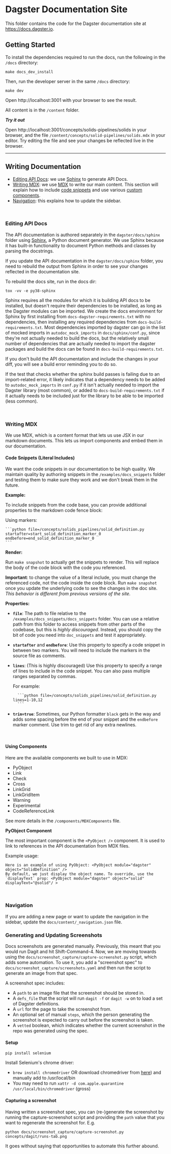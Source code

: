 # Dagster Documentation Site

This folder contains the code for the Dagster documentation site at https://docs.dagster.io.

## Getting Started

To install the dependencies required to run the docs, run the following in the `/docs` directory:

```
make docs_dev_install
```

Then, run the developer server in the same `/docs` directory:

```
make dev
```

Open http://localhost:3001 with your browser to see the result.

All content is in the `/content` folder.

**_Try it out_**

Open http://localhost:3001/concepts/solids-pipelines/solids in your browser, and the file `/content/concepts/solid-pipelines/solids.mdx` in your editor. Try editing the file and see your changes be reflected live in the browser.

---

## Writing Documentation

- [Editing API Docs](#editing-api-docs): we use [Sphinx](https://www.sphinx-doc.org/en/master/) to generate API Docs.
- [Writing MDX](#writing-mdx): we use [MDX](https://mdxjs.com/table-of-components) to write our main
  content. This section will explain how to include [code snippets](#code-snippets-literal-includes)
  and use various [custom components](#using-components).
- [Navigation](#navigation): this explains how to update the sidebar.

<br />

### Editing API Docs

The API documentation is authored separately in the `dagster/docs/sphinx` folder using [Sphinx](https://www.sphinx-doc.org/en/master/), a Python document generator. We use Sphinx because it has built-in functionality to document Python methods and classes by parsing the docstrings.

If you update the API documentation in the `dagster/docs/sphinx` folder, you need to rebuild the output from Sphinx in order to see your changes reflected in the documentation site.

To rebuild the docs site, run in the docs dir:

```
tox -vv -e py38-sphinx
```

Sphinx requires all the modules for which it is building API docs to be installed, but doesn't require their dependencies to be installed, as long as the Dagster modules can be imported. We create the docs environment for Sphinx by first installing from `docs-dagster-requirements.txt` with no dependencies, then installing any required dependencies from `docs-build-requirements.txt`. Most dependencies imported by dagster can go in the list of mocked imports in `autodoc_mock_imports` in `docs/sphinx/conf.py`, since they're not actually needed to build the docs, but the relatively small number of dependencies that are actually needed to import the dagster packages and build the docs can be found in `docs-build-requirements.txt`.

If you don't build the API documentation and include the changes in your diff, you will see a build error reminding you to do so.

If the test that checks whether the sphinx build passes is failing due to an import-related error, it likely indicates that a dependency needs to be added to `autodoc_mock_imports` in `conf.py` if it isn't actually needed to import the Dagster library (most common), or added to `docs-build-requirements.txt` if it actually needs to be included just for the library to be able to be imported (less common).

<br />

### Writing MDX

We use MDX, which is a content format that lets us use JSX in our markdown documents. This lets us import components and embed them in our documentation.

#### Code Snippets (Literal Includes)

We want the code snippets in our documentation to be high quality. We maintain quality by authoring snippets in the `/examples/docs_snippets` folder and testing them to make sure they work and we don't break them in the future.

**Example:**

To include snippets from the code base, you can provide additional properties to the markdown code fence block:

Using markers:

    ```python file=/concepts/solids_pipelines/solid_definition.py startafter=start_solid_definition_marker_0 endbefore=end_solid_definition_marker_0
    ```

**Render:**

Run `make snapshot` to actually get the snippets to render. This will replace the body of the code block with the code you referenced.

**Important**: to change the value of a literal include, you must change the referenced code, not the code inside the code block. Run `make snapshot` once you update the underlying code to see the changes in the doc site. _This behavior is different from previous versions of the site._

**Properties:**

- **`file`**: The path to file relative to the `/examples/docs_snippets/docs_snippets` folder. You can use a relative path from this folder to access snippets from other parts of the codebase, but this is _highly discouraged_. Instead, you should copy the bit of code you need into `doc_snippets` and test it appropriately.
- **`startafter`** and **`endbefore`**: Use this property to specify a code snippet in between two markers. You will need to include the markers in the source file as comments.
- **`lines`**: (This is highly discouraged) Use this property to specify a range of lines to include in the code snippet. You can also pass multiple ranges separated by commas.

  For example:

        ```python file=/concepts/solids_pipelines/solid_definition.py lines=1-10,12
        ```

- **`trim=true`**: Sometimes, our Python formatter `black` gets in the way and adds some spacing before the end of your snippet and the `endbefore` marker comment. Use trim to get rid of any extra newlines.

<br />

#### Using Components

Here are the available components we built to use in MDX:

- PyObject
- Link
- Check
- Cross
- LinkGrid
- LinkGridItem
- Warning
- Experimental
- CodeReferenceLink

See more details in the `/components/MDXComponents` file.

**PyObject Component**

The most important component is the `<PyObject />` component. It is used to link to references in the API documentation from MDX files.

Example usage:

```
Here is an example of using PyObject: <PyObject module="dagster" object="SolidDefinition" />
By default, we just display the object name. To override, use the `displayText` prop: <PyObject module="dagster" object="solid" displayText="@solid"/ >
```

<br />

### Navigation

If you are adding a new page or want to update the navigation in the sidebar, update the `docs/content/_navigation.json` file.

### Generating and Updating Screenshots

Docs screenshots are generated manually. Previously, this meant that you would run Dagit and hit Shift-Command-4. Now, we are moving towards using the `docs/screenshot_capture/capture-screenshot.py` script, which adds some automation. To use it, you add a "screenshot spec" to `docs/screenshot_capture/screenshots.yaml` and then run the script to generate an image from that spec.

A screenshot spec includes:
- A `path` to an image file that the screenshot should be stored in.
- A `defs_file` that the script will run `dagit -f` or `dagit -w` on to load a set of Dagster definitions.
- A `url` for the page to take the screenshot from.
- An optional set of manual `steps`, which the person generating the screenshot is expected to carry out before the screenshot is taken.
- A `vetted` boolean, which indicates whether the current screenshot in the repo was generated using the spec.

#### Setup
```
pip install selenium
```

Install Selenium's chrome driver:
- `brew install chromedriver` OR download chromedriver from [here](https://chromedriver.chromium.org/downloads)) and manually add to /usr/local/bin
- You may need to run `xattr -d com.apple.quarantine /usr/local/bin/chromedriver` (gross)

#### Capturing a screenshot

Having written a screenshot spec, you can (re-)generate the screenshot by running the capture-screenshot script and providing the `path` value that you want to regenerate the screenshot for. E.g.

```
python docs/screenshot_capture/capture-screenshot.py concepts/dagit/runs-tab.png
```

It goes without saying that opportunities to automate this further abound.
